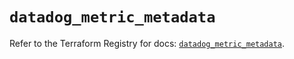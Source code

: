 # `datadog_metric_metadata`

Refer to the Terraform Registry for docs: [`datadog_metric_metadata`](https://registry.terraform.io/providers/datadog/datadog/3.67.0/docs/resources/metric_metadata).
